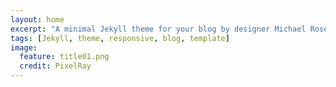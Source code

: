 ```yaml
---
layout: home
excerpt: "A minimal Jekyll theme for your blog by designer Michael Rose."
tags: [Jekyll, theme, responsive, blog, template]
image:
  feature: title01.png
  credit: PixelRay
---
```

